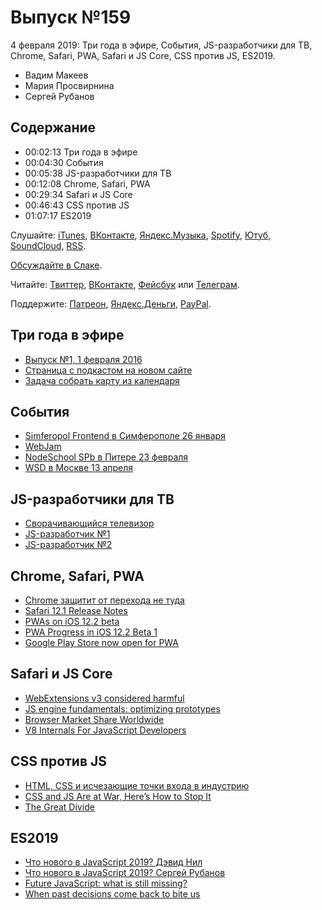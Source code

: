 # Выпуск №159

4 февраля 2019: Три года в эфире, События, JS-разработчики для ТВ, Chrome, Safari, PWA, Safari и JS Core, CSS против JS, ES2019.

- Вадим Макеев
- Мария Просвирнина
- Сергей Рубанов

## Содержание

- 00:02:13 Три года в эфире
- 00:04:30 События
- 00:05:38 JS-разработчики для ТВ
- 00:12:08 Chrome, Safari, PWA
- 00:29:34 Safari и JS Core
- 00:46:43 CSS против JS
- 01:07:17 ES2019

Слушайте: [iTunes](https://itunes.apple.com/podcast/id1080500016), [ВКонтакте](https://vk.com/podcasts-32017543), [Яндекс.Музыка](https://music.yandex.ru/album/6245956), [Spotify](https://open.spotify.com/show/3rzAcADjpBpXt73L0epTjV), [Ютуб](https://www.youtube.com/playlist?list=PLMBnwIwFEFHcwuevhsNXkFTcadeX5R1Go), [SoundCloud](https://soundcloud.com/web-standards), [RSS](https://web-standards.ru/podcast/feed/).

[Обсуждайте в Слаке](http://slack.web-standards.ru/).

Читайте: [Твиттер](https://twitter.com/webstandards_ru), [ВКонтакте](https://vk.com/webstandards_ru), [Фейсбук](https://www.facebook.com/webstandardsru) или [Телеграм](https://t.me/webstandards_ru).

Поддержите: [Патреон](https://www.patreon.com/webstandards_ru), [Яндекс.Деньги](https://money.yandex.ru/to/41001119329753), [PayPal](https://www.paypal.me/pepelsbey).

## Три года в эфире

- [Выпуск №1, 1 февраля 2016](https://medium.com/p/b1f0273fda26)
- [Страница с подкастом на новом сайте](https://new.web-standards.ru/podcast/)
- [Задача собрать карту из календаря](https://github.com/web-standards-ru/new/issues/89)

## События

- [Simferopol Frontend в Симферополе 26 января](https://simferopol-frontend.timepad.ru/event/853595/)
- [WebJam](https://twitter.com/webjam_club)
- [NodeSchool SPb в Питере 23 февраля](https://github.com/nodeschool/spb/issues/75)
- [WSD в Москве 13 апреля](https://wsd.events/2019/04/13/)

## JS-разработчики для ТВ

- [Сворачивающийся телевизор](https://youtu.be/D1pa3UX89GA)
- [JS-разработчик №1](https://hh.ru/vacancy/29443978)
- [JS-разработчик №2](https://hh.ru/vacancy/29443968)

## Chrome, Safari, PWA

- [Chrome защитит от перехода не туда](https://nplus1.ru/news/2019/01/31/chrome)
- [Safari 12.1 Release Notes](https://developer.apple.com/documentation/safari_release_notes/safari_12_1_release_notes)
- [PWAs on iOS 12.2 beta](https://medium.com/p/a37b6fa6afbf)
- [PWA Progress in iOS 12.2 Beta 1](https://medium.com/p/a18cd05ca361)
- [Google Play Store now open for PWA](https://medium.com/p/ec6f3c6ff3cc)

## Safari и JS Core

- [WebExtensions v3 considered harmful](http://www.glazman.org/weblog/dotclear/index.php?post/2019/01/23/WebExtensions-v3-considered-harmful)
- [JS engine fundamentals: optimizing prototypes](https://mathiasbynens.be/notes/prototypes)
- [Browser Market Share Worldwide](http://gs.statcounter.com/)
- [V8 Internals For JavaScript Developers](https://vimeo.com/312113316)

## CSS против JS

- [HTML, CSS и исчезающие точки входа в индустрию](https://medium.com/p/cd78f4c527ad)
- [CSS and JS Are at War, Here’s How to Stop It](https://dev.to/evilmartians/css-and-js-are-at-war-heres-how-to-stop-it-158a)
- [The Great Divide](https://css-tricks.com/the-great-divide/)

## ES2019

- [Что нового в JavaScript 2019? Дэвид Нил](https://medium.com/p/417d8b406346)
- [Что нового в JavaScript 2019? Сергей Рубанов](http://t.me/juliarderity/359)
- [Future JavaScript: what is still missing?](http://2ality.com/2019/01/future-js.html)
- [When past decisions come back to bite us](https://twitter.com/razvancaliman/status/1091335189400354818)
